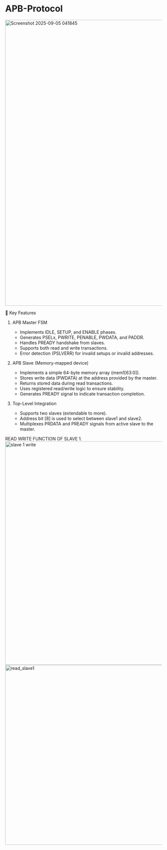 # APB-Protocol
<img width="1893" height="917" alt="Screenshot 2025-09-05 041845" src="https://github.com/user-attachments/assets/a5b0dae6-49cb-45e6-9f4d-d1776f55dc01" />

🔑 Key Features
1. APB Master FSM
   * Implements IDLE, SETUP, and ENABLE phases.
   * Generates PSELx, PWRITE, PENABLE, PWDATA, and PADDR.
   * Handles PREADY handshake from slaves.
   * Supports both read and write transactions.
   * Error detection (PSLVERR) for invalid setups or invalid addresses.

2. APB Slave (Memory-mapped device)
    * Implements a simple 64-byte memory array (mem1[63:0]).
    * Stores write data (PWDATA) at the address provided by the master.
    * Returns stored data during read transactions.
    * Uses registered read/write logic to ensure stability.
    * Generates PREADY signal to indicate transaction completion.

3. Top-Level Integration
    * Supports two slaves (extendable to more).
    * Address bit [8] is used to select between slave1 and slave2.
    * Multiplexes PRDATA and PREADY signals from active slave to the master.

READ WRITE FUNCTION OF SLAVE 1.
<img width="1552" height="717" alt="slave 1 write" src="https://github.com/user-attachments/assets/fbd57d1c-b97e-4c03-9714-1fa1a59662a5" />
<img width="1568" height="577" alt="read_slave1" src="https://github.com/user-attachments/assets/31bf6502-b47d-4233-bc13-147d85892be6" />


